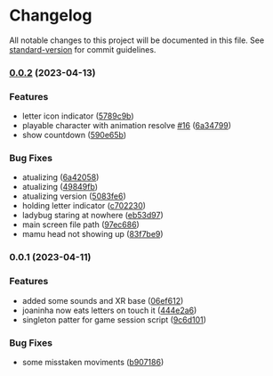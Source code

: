 # Changelog

All notable changes to this project will be documented in this file. See [standard-version](https://github.com/conventional-changelog/standard-version) for commit guidelines.

### [0.0.2](https://github.com/niksonleonard/mamu-adventure/compare/v0.0.1...v0.0.2) (2023-04-13)


### Features

* letter icon indicator ([5789c9b](https://github.com/niksonleonard/mamu-adventure/commit/5789c9b5f8af111d89712909de1612a58a94e7c4))
* playable character with animation resolve [#16](https://github.com/niksonleonard/mamu-adventure/issues/16) ([6a34799](https://github.com/niksonleonard/mamu-adventure/commit/6a3479916e5f3f0cdd90d15fe881bb31b974aa43))
* show countdown ([590e65b](https://github.com/niksonleonard/mamu-adventure/commit/590e65b760d6e631004ffd461b31ab7a1a4bf1c0))


### Bug Fixes

* atualizing ([6a42058](https://github.com/niksonleonard/mamu-adventure/commit/6a42058b1f38051b2186c40b038115ab34a571c5))
* atualizing ([49849fb](https://github.com/niksonleonard/mamu-adventure/commit/49849fb73144e706791feb3117de3594cb56c420))
* atualizing version ([5083fe6](https://github.com/niksonleonard/mamu-adventure/commit/5083fe63aea1189fa142e28c59495a363f0dec54))
* holding letter indicator ([c702230](https://github.com/niksonleonard/mamu-adventure/commit/c7022301f3969d01750160d3c97658b3cb082cb4))
* ladybug staring at nowhere ([eb53d97](https://github.com/niksonleonard/mamu-adventure/commit/eb53d97af118211c6dbeed5adbf7565a19fe7a01))
* main screen file path ([97ec686](https://github.com/niksonleonard/mamu-adventure/commit/97ec68669a703fb3fa65a95081102f8386445158))
* mamu head not showing up ([83f7be9](https://github.com/niksonleonard/mamu-adventure/commit/83f7be97120ac7b8e7deaa617dc015a9a9b6d533))

### 0.0.1 (2023-04-11)


### Features

* added some sounds and XR base ([06ef612](https://github.com/niksonleonard/mamu-adventure/commit/06ef61296db2726f2ad1326d866060a0a631edf1))
* joaninha now eats letters on touch it ([444e2a6](https://github.com/niksonleonard/mamu-adventure/commit/444e2a671c6404203373f0ac90eacdad690108f3))
* singleton patter for game session script ([9c6d101](https://github.com/niksonleonard/mamu-adventure/commit/9c6d1019259e22fadb9163d4a3a6ad9f8dc63086))


### Bug Fixes

* some misstaken moviments ([b907186](https://github.com/niksonleonard/mamu-adventure/commit/b907186dc94664b915d912614c3e36d970292f0d))
